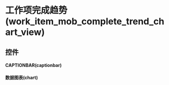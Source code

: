 # 工作项完成趋势(work_item_mob_complete_trend_chart_view)  <!-- {docsify-ignore-all} -->



## 控件
#### CAPTIONBAR(captionbar)
#### 数据图表(chart)


<script>
 const { createApp } = Vue
  createApp({
    data() {
      return {

      }
    }
  }).use(ElementPlus).mount('#app')
</script>